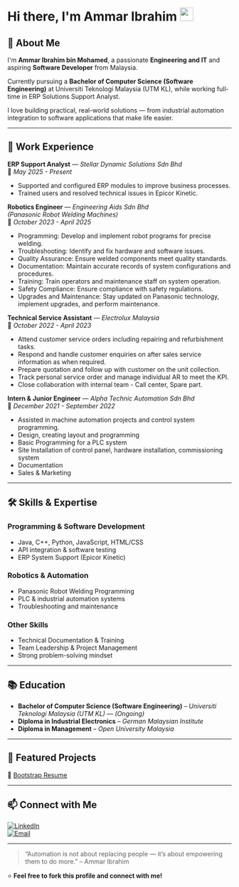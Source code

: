 # Hi there, I'm Ammar Ibrahim <img src="https://raw.githubusercontent.com/ammaribrahim95/ammaribrahim95/master/wave.gif" width="30px">
 
## 🚀 About Me  
I'm **Ammar Ibrahim bin Mohamed**, a passionate **Engineering and IT** and aspiring **Software Developer** from Malaysia.    

Currently pursuing a **Bachelor of Computer Science (Software Engineering)** at Universiti Teknologi Malaysia (UTM KL), while working full-time in ERP Solutions Support Analyst.  

I love building practical, real-world solutions — from industrial automation integration to software applications that make life easier.  

---

## 💼 Work Experience  

**ERP Support Analyst** — *Stellar Dynamic Solutions Sdn Bhd*  
📅 *May 2025 - Present*  
- Supported and configured ERP modules to improve business processes.  
- Trained users and resolved technical issues in Epicor Kinetic.  

**Robotics Engineer** — *Engineering Aids Sdn Bhd*  
*(Panasonic Robot Welding Machines)*  
📅 *October 2023 - April 2025*  
- Programming: Develop and implement robot programs for precise welding.
- Troubleshooting: Identify and fix hardware and software issues.
- Quality Assurance: Ensure welded components meet quality standards.
- Documentation: Maintain accurate records of system configurations and procedures.
- Training: Train operators and maintenance staff on system operation.
- Safety Compliance: Ensure compliance with safety regulations.
- Upgrades and Maintenance: Stay updated on Panasonic technology, implement upgrades, and perform maintenance.

**Technical Service Assistant** — *Electrolux Malaysia*  
📅 *October 2022 - April 2023*  
- Attend customer service orders including repairing and refurbishment tasks.
- Respond and handle customer enquiries on after sales service information as when required.
- Prepare quotation and follow up with customer on the unit collection.
- Track personal service order and manage individual AR to meet the KPI.
- Close collaboration with internal team - Call center, Spare part.

**Intern & Junior Engineer** — *Alpha Technic Automation Sdn Bhd*  
📅 *December 2021 - September 2022*  
- Assisted in machine automation projects and control system programming.
- Design, creating layout and programming
- Basic Programming for a PLC system
- Site Installation of control panel, hardware installation, commissioning system
- Documentation
- Sales & Marketing

---

## 🛠 Skills & Expertise  

### **Programming & Software Development**  
- Java, C++, Python, JavaScript, HTML/CSS
- API integration & software testing
- ERP System Support (Epicor Kinetic)

### **Robotics & Automation**  
- Panasonic Robot Welding Programming
- PLC & industrial automation systems
- Troubleshooting and maintenance

### **Other Skills**  
- Technical Documentation & Training
- Team Leadership & Project Management
- Strong problem-solving mindset

---

## 📚 Education  
- **Bachelor of Computer Science (Software Engineering)** – *Universiti Teknologi Malaysia (UTM KL)* — *(Ongoing)*  
- **Diploma in Industrial Electronics** – *German Malaysian Institute*  
- **Diploma in Management** – *Open University Malaysia*  

---

## 📌 Featured Projects  
🔹 [Bootstrap Resume](https://ammaribrahim95.github.io/)  


---

## 📫 Connect with Me  
[![LinkedIn](https://img.shields.io/badge/LinkedIn-Profile-blue)](https://www.linkedin.com/in/ammar-ibrahim-mohamed-180328217)   
[![Email](https://img.shields.io/badge/Email-ammaribrahim1995@gmail.com-red)](mailto:ammaribrahim1995@gmail.com)  

---

> “Automation is not about replacing people — it’s about empowering them to do more.” – Ammar Ibrahim  

⭐ **Feel free to fork this profile and connect with me!**  


